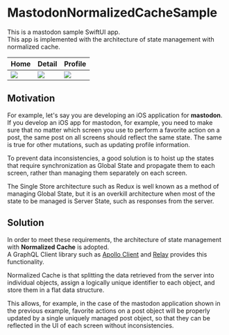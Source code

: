 # MastodonNormalizedCacheSample
This is a mastodon sample SwiftUI app.<br/>
This app is implemented with the architecture of state management with normalized cache.

| Home | Detail | Profile |
| -- | -- | -- |
| ![](https://user-images.githubusercontent.com/8536870/189512478-557a8d30-45f9-41f0-9d3a-2988929a55f0.png) | ![](https://user-images.githubusercontent.com/8536870/189512480-57dc1acf-caac-476b-8e4d-ef0b0100683d.png) | ![](https://user-images.githubusercontent.com/8536870/189512477-c78bc70a-62fc-4b8f-971f-78af2a8428ee.png) |

## Motivation

For example, let's say you are developing an iOS application for **mastodon**.<br/>
If you develop an iOS app for mastodon, for example, you need to make sure that no matter which screen you use to perform a favorite action on a post, the same post on all screens should reflect the same state.
The same is true for other mutations, such as updating profile information.

To prevent data inconsistencies, a good solution is to hoist up the states that require synchronization as Global State and propagate them to each screen, rather than managing them separately on each screen.

The Single Store architecture such as Redux is well known as a method of managing Global State, but it is an overkill architecture when most of the state to be managed is Server State, such as responses from the server.

## Solution

In order to meet these requirements, the architecture of state management with **Normalized Cache** is adopted.<br/>
A GraphQL Client library such as [Apollo Client](https://www.apollographql.com/apollo-client) and [Relay](https://relay.dev/) provides this functionality.

Normalized Cache is that splitting the data retrieved from the server into individual objects, assign a logically unique identifier to each object, and store them in a flat data structure.

This allows, for example, in the case of the mastodon application shown in the previous example, favorite actions on a post object will be properly updated by a single uniquely managed post object, so that they can be reflected in the UI of each screen without inconsistencies.
